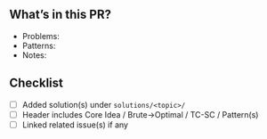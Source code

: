 ## What’s in this PR?
- Problems:
- Patterns:
- Notes:

## Checklist
- [ ] Added solution(s) under `solutions/<topic>/`
- [ ] Header includes Core Idea / Brute→Optimal / TC-SC / Pattern(s)
- [ ] Linked related issue(s) if any
